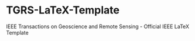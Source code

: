 # TGRS-LaTeX-Template
IEEE Transactions on Geoscience and Remote Sensing - Official IEEE LaTeX Template
